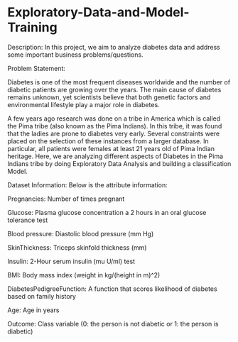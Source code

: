 # Exploratory-Data-and-Model-Training
Description:
In this project, we aim to analyze diabetes data and address some important business problems/questions.

Problem Statement:

Diabetes is one of the most frequent diseases worldwide and the number of diabetic patients are growing over the years. The main cause of diabetes remains unknown, yet scientists believe that both genetic factors and environmental lifestyle play a major role in diabetes.

A few years ago research was done on a tribe in America which is called the Pima tribe (also known as the Pima Indians). In this tribe, it was found that the ladies are prone to diabetes very early. Several constraints were placed on the selection of these instances from a larger database. In particular, all patients were females at least 21 years old of Pima Indian heritage. Here, we are analyzing different aspects of Diabetes in the Pima Indians tribe by doing Exploratory Data Analysis and building a classification Model.



Dataset Information:
Below is the attribute information:

Pregnancies: Number of times pregnant

Glucose: Plasma glucose concentration a 2 hours in an oral glucose tolerance test

Blood pressure: Diastolic blood pressure (mm Hg)

SkinThickness: Triceps skinfold thickness (mm)

Insulin: 2-Hour serum insulin (mu U/ml) test

BMI: Body mass index (weight in kg/(height in m)^2)

DiabetesPedigreeFunction: A function that scores likelihood of diabetes based on family history

Age: Age in years

Outcome: Class variable (0: the person is not diabetic or 1: the person is diabetic)
